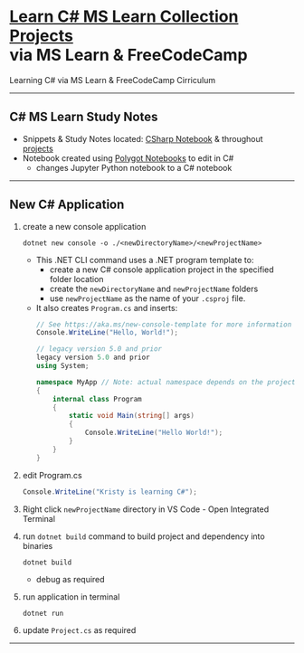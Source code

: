 # [Learn C# MS Learn Collection Projects](https://learn.microsoft.com/en-us/users/dotnet/collections/yz26f8y64n7k07) <br> via MS Learn & FreeCodeCamp

Learning C# via MS Learn & FreeCodeCamp Cirriculum

-------------------------------------------------------------------------------
## C# MS Learn Study Notes

* Snippets & Study Notes located: [CSharp Notebook](.\mslearn_Csharp_studynotes.ipynb) & throughout [projects](/MSLearn_CSharp_Collection_Projects/)
* Notebook created using [Polygot Notebooks](https://marketplace.visualstudio.com/items?itemName=ms-dotnettools.dotnet-interactive-vscode) to edit in C#
    * changes Jupyter Python notebook to a C# notebook

-------------------------------------------------------------------------------
## New C# Application  

1. create a new console application
    ```shell
    dotnet new console -o ./<newDirectoryName>/<newProjectName>
    ```
    - This .NET CLI command uses a .NET program template to:
        - create a new C# console application project in the specified folder location
        - create the `newDirectoryName` and `newProjectName` folders
        - use `newProjectName` as the name of your `.csproj` file.

    * It also creates `Program.cs` and inserts: 
        ```csharp
        // See https://aka.ms/new-console-template for more information
        Console.WriteLine("Hello, World!");

        // legacy version 5.0 and prior
        legacy version 5.0 and prior
        using System;

        namespace MyApp // Note: actual namespace depends on the project name.
        {
            internal class Program
            {
                static void Main(string[] args)
                {
                    Console.WriteLine("Hello World!");
                }
            }
        }
        ```
2. edit Program.cs
    ```csharp
    Console.WriteLine("Kristy is learning C#");
    ```
3. Right click `newProjectName` directory in VS Code - Open Integrated Terminal
4. run `dotnet build` command to build project and dependency into binaries
    ```shell
    dotnet build
    ```
    * debug as required
5. run application in terminal
    ```shell
    dotnet run
    ```
6. update `Project.cs` as required

--------------------------------------------------------------------------------


